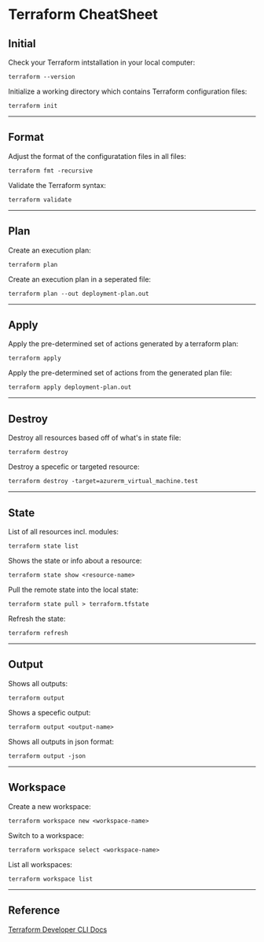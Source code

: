 # Terraform CheatSheet

## Initial
Check your Terraform intstallation in your local computer:
```
terraform --version
```

Initialize a working directory which contains Terraform configuration files:
```
terraform init
```
---
## Format
Adjust the format of the configuratation files in all files:
```
terraform fmt -recursive 
```

Validate the Terraform syntax:
```
terraform validate
```
---
## Plan
Create an execution plan:
```
terraform plan
```

Create an execution plan in a seperated file:
```
terraform plan --out deployment-plan.out
```
---
## Apply
Apply the pre-determined set of actions generated by a terraform plan:
```
terraform apply
```

Apply the pre-determined set of actions from the generated plan file:
```
terraform apply deployment-plan.out
```
---
## Destroy
Destroy all resources based off of what's in state file:
```
terraform destroy
```

Destroy a specefic or targeted resource:
```
terraform destroy -target=azurerm_virtual_machine.test
```
---
## State
List of all resources incl. modules:
```
terraform state list
```

Shows the state or info about a resource:
```
terraform state show <resource-name>
```

Pull the remote state into the local state:
```
terraform state pull > terraform.tfstate
```

Refresh the state:
```
terraform refresh
```
---
## Output
Shows all outputs:
```
terraform output
```

Shows a specefic output:
```
terraform output <output-name>
```

Shows all outputs in json format:
```
terraform output -json
```
---
## Workspace
Create a new workspace:
```
terraform workspace new <workspace-name>
```

Switch to a workspace:
```
terraform workspace select <workspace-name>
```

List all workspaces:
```
terraform workspace list
```

---

## Reference
[Terraform Developer CLI Docs](https://developer.hashicorp.com/terraform/cli)